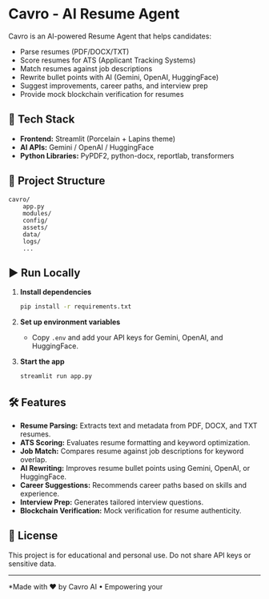 # Cavro - AI Resume Agent

Cavro is an AI-powered Resume Agent that helps candidates:
- Parse resumes (PDF/DOCX/TXT)
- Score resumes for ATS (Applicant Tracking Systems)
- Match resumes against job descriptions
- Rewrite bullet points with AI (Gemini, OpenAI, HuggingFace)
- Suggest improvements, career paths, and interview prep
- Provide mock blockchain verification for resumes

## 🚀 Tech Stack
- **Frontend:** Streamlit (Porcelain + Lapins theme)
- **AI APIs:** Gemini / OpenAI / HuggingFace
- **Python Libraries:** PyPDF2, python-docx, reportlab, transformers

## 📂 Project Structure
```
cavro/
    app.py
    modules/
    config/
    assets/
    data/
    logs/
    ...
```

## ▶️ Run Locally

1. **Install dependencies**
    ```sh
    pip install -r requirements.txt
    ```

2. **Set up environment variables**
    - Copy `.env` and add your API keys for Gemini, OpenAI, and HuggingFace.

3. **Start the app**
    ```sh
    streamlit run app.py
    ```

## 🛠 Features

- **Resume Parsing:** Extracts text and metadata from PDF, DOCX, and TXT resumes.
- **ATS Scoring:** Evaluates resume formatting and keyword optimization.
- **Job Match:** Compares resume against job descriptions for keyword overlap.
- **AI Rewriting:** Improves resume bullet points using Gemini, OpenAI, or HuggingFace.
- **Career Suggestions:** Recommends career paths based on skills and experience.
- **Interview Prep:** Generates tailored interview questions.
- **Blockchain Verification:** Mock verification for resume authenticity.

## 📄 License

This project is for educational and personal use. Do not share API keys or sensitive data.

---

*Made with ❤️ by Cavro AI • Empowering your
